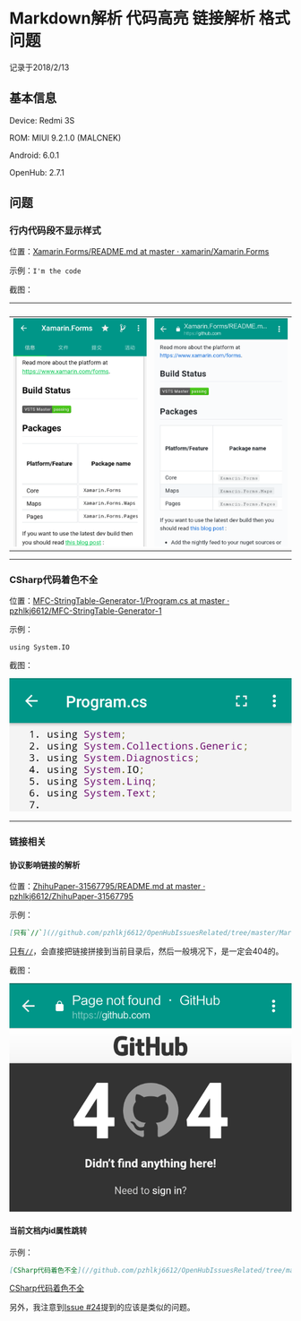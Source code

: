 # Markdown解析 代码高亮 链接解析 格式问题

记录于2018/2/13

## 基本信息

Device: Redmi 3S

ROM: MIUI 9.2.1.0 (MALCNEK)

Android: 6.0.1

OpenHub: 2.7.1

## 问题

### 行内代码段不显示样式

位置：[Xamarin.Forms/README.md at master · xamarin/Xamarin.Forms](https://github.com/xamarin/Xamarin.Forms/blob/master/README.md)

示例：`I'm the code`

截图：

&nbsp; | &nbsp;
------------ | -------------
![](https://github.com/pzhlkj6612/OpenHubIssuesRelated/blob/master/Markdown-Code-Link-Format_20180213/20180213115121_com.thirtydegreesray.openhub_CodeStyle_F.png) | ![](https://github.com/pzhlkj6612/OpenHubIssuesRelated/blob/master/Markdown-Code-Link-Format_20180213/20180213115209_com.thirtydegreesray.openhub_CodeStyle_T.png)

----

### CSharp代码着色不全

位置：[MFC-StringTable-Generator-1/Program.cs at master · pzhlkj6612/MFC-StringTable-Generator-1](https://github.com/pzhlkj6612/MFC-StringTable-Generator-1/blob/master/MFC-StringTable-Generator-1/Program.cs)

示例：
``` CSharp
using System.IO
```

截图：

![](https://github.com/pzhlkj6612/OpenHubIssuesRelated/blob/master/Markdown-Code-Link-Format_20180213/20180213115026_com.thirtydegreesray.openhub_CSharp-System_IO.png)

----

### 链接相关

#### 协议影响链接的解析

位置：[ZhihuPaper-31567795/README.md at master · pzhlkj6612/ZhihuPaper-31567795](https://github.com/pzhlkj6612/ZhihuPaper-31567795/blob/master/README.md)

示例：
``` Markdown
[只有`//`](//github.com/pzhlkj6612/OpenHubIssuesRelated/tree/master/Markdown-Code-Link-Format_20180213)
```
[只有`//`](//github.com/pzhlkj6612/OpenHubIssuesRelated/tree/master/Markdown-Code-Link-Format_20180213)，会直接把链接拼接到当前目录后，然后一般境况下，是一定会404的。

截图：

![](https://github.com/pzhlkj6612/OpenHubIssuesRelated/blob/master/Markdown-Code-Link-Format_20180213/20180213134540_com.thirtydegreesray.openhub_404.png)

#### 当前文档内id属性跳转

示例：
``` Markdown
[CSharp代码着色不全](//github.com/pzhlkj6612/OpenHubIssuesRelated/tree/master/Markdown-Code-Link-Format_20180213#csharp%E4%BB%A3%E7%A0%81%E7%9D%80%E8%89%B2%E4%B8%8D%E5%85%A8)
```
[CSharp代码着色不全](//github.com/pzhlkj6612/OpenHubIssuesRelated/tree/master/Markdown-Code-Link-Format_20180213#csharp%E4%BB%A3%E7%A0%81%E7%9D%80%E8%89%B2%E4%B8%8D%E5%85%A8)

另外，我注意到[Issue #24](https://github.com/ThirtyDegreesRay/OpenHub/issues/24)提到的应该是类似的问题。
